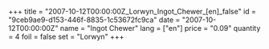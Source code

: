 +++
title = "2007-10-12T00:00:00Z_Lorwyn_Ingot_Chewer_[en]_false"
id = "9ceb9ae9-d153-446f-8835-1c53672fc9ca"
date = "2007-10-12T00:00:00Z"
name = "Ingot Chewer"
lang = ["en"]
price = "0.09"
quantity = 4
foil = false
set = "Lorwyn"
+++
